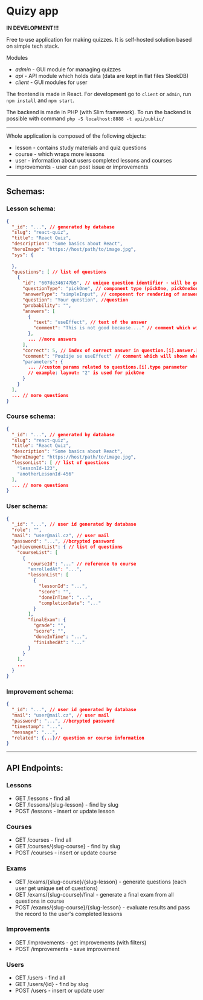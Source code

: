 # Quizy app

**IN DEVELOPMENT!!!**

Free to use application for making quizzes. 
It is self-hosted solution based on simple tech stack.

Modules
- _admin_ - GUI module for managing quizzes
- _api_ - API module which holds data (data are kept in flat files SleekDB)
- _client_ - GUI modules for user

The frontend is made in React. 
For development go to `client` or `admin`, run `npm install` and `npm start`.

The backend is made in PHP (with Slim framework). To run the backend is possible with command
`php -S localhost:8888 -t api/public/`

---

Whole application is composed of the following objects:
- lesson - contains study materials and quiz questions 
- course - which wraps more lessons
- user - information about users completed lessons and courses
- improvements - user can post issue or improvements

---
## Schemas:

### Lesson schema:

```json
{
  "_id": "...", // generated by database
  "slug": "react-quiz",
  "title": "React Quiz",
  "description": "Some basics about React",
  "heroImage": "https://host/path/to/image.jpg",
  "sys": {
    
  },
  "questions": [ // list of questions
    {
      "id": "607de346747b5", // unique question identifier - will be generated automatically
      "questionType": "pickOne", // component type (pickOne, pickOneSourceCode, sequence, pickMultiple)
      "answerType": "simpleInput", // component for rendering of answers (simpleInput, sourceCode, markdown)
      "question": "Your question", //question
      "probability": "",
      "answers": [
        {
          "text": "useEffect", // text of the answer
          "comment": "This is not good because...." // comment which will shown when question answered
        },
        ... //more answers
      ],
      "correct": 5, // index of correct answer in question.[i].answer.[j] -- differ for each type
      "comment": "Použije se useEffect" // comment which will shown when question answered
      "parameters": {
        ... //custom params related to questions.[i].type parameter
        // example: layout: "2" is used for pickOne
      }
    }
  ],
  ... // more questions
}
```

### Course schema:

```json
{
  "_id": "...", // generated by database
  "slug": "react-quiz",
  "title": "React Quiz",
  "description": "Some basics about React",
  "heroImage": "https://host/path/to/image.jpg",
  "lessonList": [ // list of questions
    "lessonId-123",
    "anotherLessonId-456"
  ],
  ... // more questions
}
```


### User schema:

```json
{
  "_id": "...", // user id generated by database
  "role": "",
  "mail": "user@mail.cz", // user mail
  "password": "...", //bcrypted password
  "achievementList": { // list of questions
    "courseList": [
      {
        "courseId": "..." // reference to course
        "enrolledAt": "...",
        "lessonList": [
          {
            "lessonId": "...",
            "score": "",
            "doneInTime": "...",
            "completionDate": "..."
          }
        ],
        "finalExam": {
          "grade": "",
          "score": "",
          "doneInTime": "...",
          "finishedAt": "..."
        }
      }
    ],
    ...
  }
}
```

### Improvement schema:

```json
{
  "_id": "...", // user id generated by database
  "mail": "user@mail.cz", // user mail
  "password": "...", //bcrypted password
  "timestamp": "...",
  "message": "...",
  "related": {...}// question or course information
}
```

---

## API Endpoints:

### Lessons
- GET /lessons - find all
- GET /lessons/{slug-lesson} - find by slug
- POST /lessons - insert or update lesson

### Courses

- GET /courses - find all
- GET /courses/{slug-course} - find by slug
- POST /courses - insert or update course

### Exams

- GET /exams/{slug-course}/{slug-lesson} - generate questions (each user get unique set of questions)
- GET /exams/{slug-course}/final - generate a final exam from all questions in course
- POST /exams/{slug-course}/{slug-lesson} - evaluate results and pass the record to the user's completed lessons

### Improvements

- GET /improvements - get improvements (with filters)
- POST /improvements - save improvement

### Users

- GET /users - find all
- GET /users/{id} - find by slug
- POST /users - insert or update user

